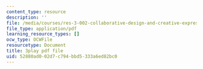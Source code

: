 ```yaml
---
content_type: resource
description: ''
file: /media/courses/res-3-002-collaborative-design-and-creative-expression-with-arduino-microcontrollers-january-iap-2017/52880ad002d7c794bbd5333a6ed82bc0_XKEJRhypx84.pdf
file_type: application/pdf
learning_resource_types: []
ocw_type: OCWFile
resourcetype: Document
title: 3play pdf file
uid: 52880ad0-02d7-c794-bbd5-333a6ed82bc0
---
```

